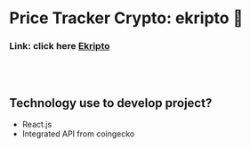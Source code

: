 # Price Tracker Crypto: ekripto 🚀

### Link: click here <a href="https://ekripto.xyz/">Ekripto</a>

<br></br>
## Technology use to develop project?

<ul>  
<li>React.js</li>
<li>Integrated API from coingecko</li>  
</ul>

